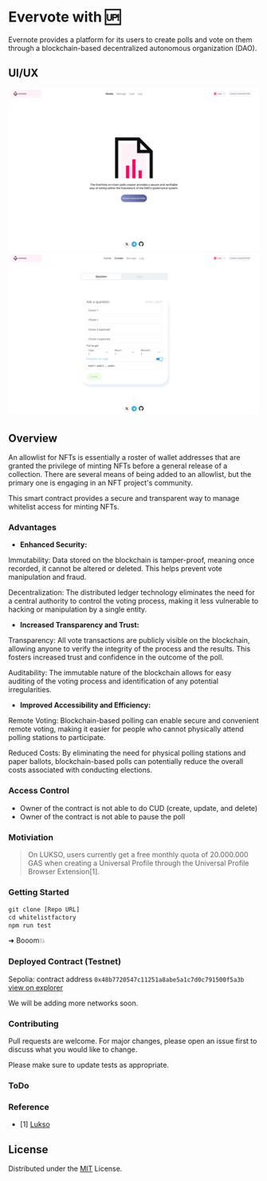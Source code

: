 # Evervote with 🆙

Evernote provides a platform for its users to create polls and vote on them through a blockchain-based decentralized autonomous organization (DAO).

## UI/UX
![""](./assets/shot2.png)
![""](./assets/shot1.png)

## Overview

An allowlist for NFTs is essentially a roster of wallet addresses that are granted the privilege of minting NFTs before a general release of a collection. There are several means of being added to an allowlist, but the primary one is engaging in an NFT project's community.

This smart contract provides a secure and transparent way to manage whitelist access for minting NFTs.

### Advantages

- **Enhanced Security:** 

Immutability: Data stored on the blockchain is tamper-proof, meaning once recorded, it cannot be altered or deleted. This helps prevent vote manipulation and fraud.

Decentralization: The distributed ledger technology eliminates the need for a central authority to control the voting process, making it less vulnerable to hacking or manipulation by a single entity.

- **Increased Transparency and Trust:** 

Transparency: All vote transactions are publicly visible on the blockchain, allowing anyone to verify the integrity of the process and the results. This fosters increased trust and confidence in the outcome of the poll.

Auditability: The immutable nature of the blockchain allows for easy auditing of the voting process and identification of any potential irregularities.

- **Improved Accessibility and Efficiency:** 

Remote Voting: Blockchain-based polling can enable secure and convenient remote voting, making it easier for people who cannot physically attend polling stations to participate.

Reduced Costs: By eliminating the need for physical polling stations and paper ballots, blockchain-based polls can potentially reduce the overall costs associated with conducting elections.


### Access Control

- Owner of the contract is not able to do CUD (create, update, and delete)
- Owner of the contract is not able to pause the poll

### Motiviation

> On LUKSO, users currently get a free monthly quota of 20.000.000 GAS when creating a Universal Profile through the Universal Profile Browser Extension[1].

### Getting Started

```
git clone [Repo URL]
cd whitelistfactory
npm run test
```

➜ Booom💥

### Deployed Contract (Testnet)

Sepolia: contract address `0x48b7720547c11251a8abe5a1c7d0c791500f5a3b` [view on explorer](https://sepolia.etherscan.io/address/0x48b7720547c11251a8abe5a1c7d0c791500f5a3b)

We will be adding more networks soon.


### Contributing

Pull requests are welcome. For major changes, please open an issue first to discuss what you would like to change.

Please make sure to update tests as appropriate.

### ToDo


### Reference

 - [1] [Lukso](https://docs.lukso.tech/learn/concepts/#transaction-relay-service:~:text=On%20LUKSO%2C%20users%20currently%20get%20a%20free%20monthly%20quota%20of%2020.000.000%20GAS%20when%20creating%20a%20Universal%20Profile%20through%20the%20Universal%20Profile%20Browser%20Extension.)

## License

Distributed under the [MIT](https://choosealicense.com/licenses/mit/) License.
